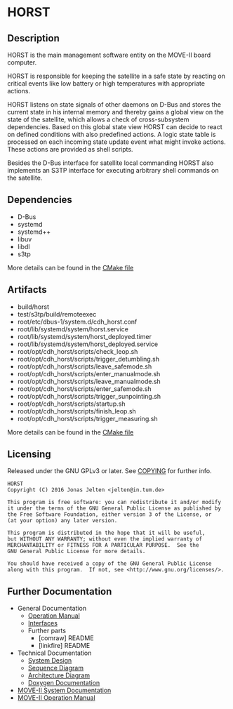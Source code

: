 # HORST
<!-- Template version: 1.0 -->


## Description

HORST is the main management software entity on the MOVE-II board computer.

HORST is responsible for keeping the satellite in a safe state by reacting on
critical events like low battery or high temperatures with appropriate actions.

HORST listens on state signals of other daemons on D-Bus and stores the current
state in his internal memory and thereby gains a global view on the state
of the satellite, which allows a check of cross-subsystem dependencies.
Based on this global state view HORST can decide to react on defined conditions
with also predefined actions.
A logic state table is processed on each incoming state update event
what might invoke actions.
These actions are provided as shell scripts.

Besides the D-Bus interface for satellite local commanding HORST also implements
an S3TP interface for executing arbitrary shell commands on the satellite.


## Dependencies

* D-Bus
* systemd
* systemd++
* libuv
* libdl
* s3tp

More details can be found in the [CMake file](CMakeLists.txt)


## Artifacts

- build/horst
- test/s3tp/build/remoteexec
- root/etc/dbus-1/system.d/cdh\_horst.conf
- root/lib/systemd/system/horst.service
- root/lib/systemd/system/horst\_deployed.timer
- root/lib/systemd/system/horst\_deployed.service
- root/opt/cdh\_horst/scripts/check\_leop.sh
- root/opt/cdh\_horst/scripts/trigger\_detumbling.sh
- root/opt/cdh\_horst/scripts/leave\_safemode.sh
- root/opt/cdh\_horst/scripts/enter\_manualmode.sh
- root/opt/cdh\_horst/scripts/leave\_manualmode.sh
- root/opt/cdh\_horst/scripts/enter\_safemode.sh
- root/opt/cdh\_horst/scripts/trigger\_sunpointing.sh
- root/opt/cdh\_horst/scripts/startup.sh
- root/opt/cdh\_horst/scripts/finish\_leop.sh
- root/opt/cdh\_horst/scripts/trigger\_measuring.sh

More details can be found in the [CMake file](CMakeLists.txt)


## Licensing

Released under the GNU GPLv3 or later.
See [COPYING](COPYING) for further info.

    HORST
    Copyright (C) 2016 Jonas Jelten <jelten@in.tum.de>

    This program is free software: you can redistribute it and/or modify
    it under the terms of the GNU General Public License as published by
    the Free Software Foundation, either version 3 of the License, or
    (at your option) any later version.

    This program is distributed in the hope that it will be useful,
    but WITHOUT ANY WARRANTY; without even the implied warranty of
    MERCHANTABILITY or FITNESS FOR A PARTICULAR PURPOSE.  See the
    GNU General Public License for more details.

    You should have received a copy of the GNU General Public License
    along with this program.  If not, see <http://www.gnu.org/licenses/>.


## Further Documentation

* General Documentation
  * [Operation Manual](./doc/operation_manual.md)
  * [Interfaces](./doc/interfaces.md)
  * Further parts
    <!-- REPLACE WITH:
        Extend this list or remove the whole point if not applicable
    -->
    * [comraw] README
    * [linkfire] README
* Technical Documentation
  * [System Design](./doc/system_design.md)
  * [Sequence Diagram](./doc/sequence.svg)
  * [Architecture Diagram](./doc/architecture.svg)
  * [Doxygen Documentation](https://docs.move2space.de)
* [MOVE-II System Documentation](https://gitlab.lrz.de/move-ii/move-ii_system-documentation)
* [MOVE-II Operation Manual](#)
